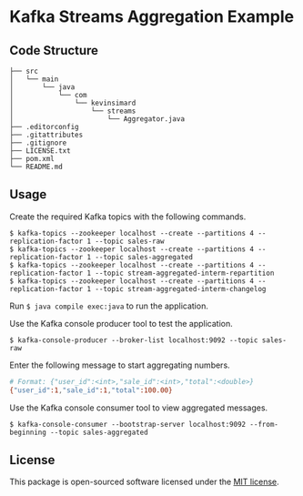 # Kafka Streams Aggregation Example

## Code Structure

    ├── src
    │   └── main
    │       └── java
    │           └── com
    │               └── kevinsimard
    │                   └── streams
    │                       └── Aggregator.java
    ├── .editorconfig
    ├── .gitattributes
    ├── .gitignore
    ├── LICENSE.txt
    ├── pom.xml
    └── README.md

## Usage

Create the required Kafka topics with the following commands.

```
$ kafka-topics --zookeeper localhost --create --partitions 4 --replication-factor 1 --topic sales-raw
$ kafka-topics --zookeeper localhost --create --partitions 4 --replication-factor 1 --topic sales-aggregated
$ kafka-topics --zookeeper localhost --create --partitions 4 --replication-factor 1 --topic stream-aggregated-interm-repartition
$ kafka-topics --zookeeper localhost --create --partitions 4 --replication-factor 1 --topic stream-aggregated-interm-changelog
```

Run `$ java compile exec:java` to run the application.

Use the Kafka console producer tool to test the application.

```
$ kafka-console-producer --broker-list localhost:9092 --topic sales-raw
```

Enter the following message to start aggregating numbers.

```bash
# Format: {"user_id":<int>,"sale_id":<int>,"total":<double>}
{"user_id":1,"sale_id":1,"total":100.00}
```

Use the Kafka console consumer tool to view aggregated messages.

```
$ kafka-console-consumer --bootstrap-server localhost:9092 --from-beginning --topic sales-aggregated
```

## License

This package is open-sourced software licensed under the [MIT license](http://opensource.org/licenses/MIT).
